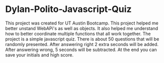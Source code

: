 # Dylan-Polito-Javascript-Quiz

This project was created for UT Austin Bootcamp. This project helped me better unstand WebAPi's as well as objects. It also helped me understand how to better coordinate multiple functions that all work together. The project is a simple javascript quiz. There is about 50 questions that will be randomly presented. After answering right 2 extra seconds will be added. After answering wrong, 5 seconds will be subtracted. At the end you can save your initials and high score. 

